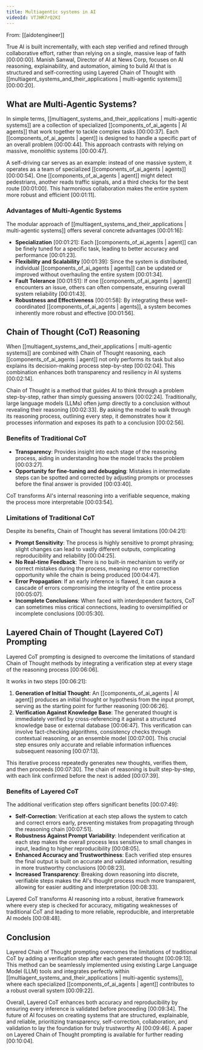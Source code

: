 ```yaml
---
title: Multiagentic systems in AI
videoId: VTJHR7rQ2KI
---
```


From: [[aidotengineer]] <br/> 

True AI is built incrementally, with each step verified and refined through collaborative effort, rather than relying on a single, massive leap of faith <a class="yt-timestamp" data-t="00:00:00">[00:00:00]</a>. Manish Sanwal, Director of AI at News Corp, focuses on AI reasoning, explainability, and automation, aiming to build AI that is structured and self-correcting using Layered Chain of Thought with [[multiagent_systems_and_their_applications | multi-agentic systems]] <a class="yt-timestamp" data-t="00:00:20">[00:00:20]</a>.

## What are Multi-Agentic Systems?

In simple terms, [[multiagent_systems_and_their_applications | multi-agentic systems]] are a collection of specialized [[components_of_ai_agents | AI agents]] that work together to tackle complex tasks <a class="yt-timestamp" data-t="00:00:37">[00:00:37]</a>. Each [[components_of_ai_agents | agent]] is designed to handle a specific part of an overall problem <a class="yt-timestamp" data-t="00:00:44">[00:00:44]</a>. This approach contrasts with relying on massive, monolithic systems <a class="yt-timestamp" data-t="00:00:47">[00:00:47]</a>.

A self-driving car serves as an example: instead of one massive system, it operates as a team of specialized [[components_of_ai_agents | agents]] <a class="yt-timestamp" data-t="00:00:54">[00:00:54]</a>. One [[components_of_ai_agents | agent]] might detect pedestrians, another reads traffic signals, and a third checks for the best route <a class="yt-timestamp" data-t="00:01:00">[00:01:00]</a>. This harmonious collaboration makes the entire system more robust and efficient <a class="yt-timestamp" data-t="00:01:11">[00:01:11]</a>.

### Advantages of Multi-Agentic Systems

The modular approach of [[multiagent_systems_and_their_applications | multi-agentic systems]] offers several concrete advantages <a class="yt-timestamp" data-t="00:01:16">[00:01:16]</a>:
*   **Specialization** <a class="yt-timestamp" data-t="00:01:21">[00:01:21]</a>: Each [[components_of_ai_agents | agent]] can be finely tuned for a specific task, leading to better accuracy and performance <a class="yt-timestamp" data-t="00:01:23">[00:01:23]</a>.
*   **Flexibility and Scalability** <a class="yt-timestamp" data-t="00:01:39">[00:01:39]</a>: Since the system is distributed, individual [[components_of_ai_agents | agents]] can be updated or improved without overhauling the entire system <a class="yt-timestamp" data-t="00:01:34">[00:01:34]</a>.
*   **Fault Tolerance** <a class="yt-timestamp" data-t="00:01:51">[00:01:51]</a>: If one [[components_of_ai_agents | agent]] encounters an issue, others can often compensate, ensuring overall system reliability <a class="yt-timestamp" data-t="00:01:43">[00:01:43]</a>.
*   **Robustness and Effectiveness** <a class="yt-timestamp" data-t="00:01:58">[00:01:58]</a>: By integrating these well-coordinated [[components_of_ai_agents | agents]], a system becomes inherently more robust and effective <a class="yt-timestamp" data-t="00:01:56">[00:01:56]</a>.

## Chain of Thought (CoT) Reasoning

When [[multiagent_systems_and_their_applications | multi-agentic systems]] are combined with Chain of Thought reasoning, each [[components_of_ai_agents | agent]] not only performs its task but also explains its decision-making process step-by-step <a class="yt-timestamp" data-t="00:02:04">[00:02:04]</a>. This combination enhances both transparency and resiliency in AI systems <a class="yt-timestamp" data-t="00:02:14">[00:02:14]</a>.

Chain of Thought is a method that guides AI to think through a problem step-by-step, rather than simply guessing answers <a class="yt-timestamp" data-t="00:02:24">[00:02:24]</a>. Traditionally, large language models (LLMs) often jump directly to a conclusion without revealing their reasoning <a class="yt-timestamp" data-t="00:02:33">[00:02:33]</a>. By asking the model to walk through its reasoning process, outlining every step, it demonstrates how it processes information and exposes its path to a conclusion <a class="yt-timestamp" data-t="00:02:56">[00:02:56]</a>.

### Benefits of Traditional CoT
*   **Transparency**: Provides insight into each stage of the reasoning process, aiding in understanding how the model tracks the problem <a class="yt-timestamp" data-t="00:03:27">[00:03:27]</a>.
*   **Opportunity for fine-tuning and debugging**: Mistakes in intermediate steps can be spotted and corrected by adjusting prompts or processes before the final answer is provided <a class="yt-timestamp" data-t="00:03:40">[00:03:40]</a>.

CoT transforms AI's internal reasoning into a verifiable sequence, making the process more interpretable <a class="yt-timestamp" data-t="00:03:54">[00:03:54]</a>.

### Limitations of Traditional CoT
Despite its benefits, Chain of Thought has several limitations <a class="yt-timestamp" data-t="00:04:21">[00:04:21]</a>:
*   **Prompt Sensitivity**: The process is highly sensitive to prompt phrasing; slight changes can lead to vastly different outputs, complicating reproducibility and reliability <a class="yt-timestamp" data-t="00:04:25">[00:04:25]</a>.
*   **No Real-time Feedback**: There is no built-in mechanism to verify or correct mistakes during the process, meaning no error correction opportunity while the chain is being produced <a class="yt-timestamp" data-t="00:04:47">[00:04:47]</a>.
*   **Error Propagation**: If an early inference is flawed, it can cause a cascade of errors compromising the integrity of the entire process <a class="yt-timestamp" data-t="00:05:07">[00:05:07]</a>.
*   **Incomplete Conclusions**: When faced with interdependent factors, CoT can sometimes miss critical connections, leading to oversimplified or incomplete conclusions <a class="yt-timestamp" data-t="00:05:30">[00:05:30]</a>.

## Layered Chain of Thought (Layered CoT) Prompting

Layered CoT prompting is designed to overcome the limitations of standard Chain of Thought methods by integrating a verification step at every stage of the reasoning process <a class="yt-timestamp" data-t="00:06:06">[00:06:06]</a>.

It works in two steps <a class="yt-timestamp" data-t="00:06:21">[00:06:21]</a>:
1.  **Generation of Initial Thought**: An [[components_of_ai_agents | AI agent]] produces an initial thought or hypothesis from the input prompt, serving as the starting point for further reasoning <a class="yt-timestamp" data-t="00:06:26">[00:06:26]</a>.
2.  **Verification Against Knowledge Base**: The generated thought is immediately verified by cross-referencing it against a structured knowledge base or external database <a class="yt-timestamp" data-t="00:06:47">[00:06:47]</a>. This verification can involve fact-checking algorithms, consistency checks through contextual reasoning, or an ensemble model <a class="yt-timestamp" data-t="00:07:00">[00:07:00]</a>. This crucial step ensures only accurate and reliable information influences subsequent reasoning <a class="yt-timestamp" data-t="00:07:13">[00:07:13]</a>.

This iterative process repeatedly generates new thoughts, verifies them, and then proceeds <a class="yt-timestamp" data-t="00:07:30">[00:07:30]</a>. The chain of reasoning is built step-by-step, with each link confirmed before the next is added <a class="yt-timestamp" data-t="00:07:39">[00:07:39]</a>.

### Benefits of Layered CoT
The additional verification step offers significant benefits <a class="yt-timestamp" data-t="00:07:49">[00:07:49]</a>:
*   **Self-Correction**: Verification at each step allows the system to catch and correct errors early, preventing mistakes from propagating through the reasoning chain <a class="yt-timestamp" data-t="00:07:51">[00:07:51]</a>.
*   **Robustness Against Prompt Variability**: Independent verification at each step makes the overall process less sensitive to small changes in input, leading to higher reproducibility <a class="yt-timestamp" data-t="00:08:05">[00:08:05]</a>.
*   **Enhanced Accuracy and Trustworthiness**: Each verified step ensures the final output is built on accurate and validated information, resulting in more trustworthy conclusions <a class="yt-timestamp" data-t="00:08:23">[00:08:23]</a>.
*   **Increased Transparency**: Breaking down reasoning into discrete, verifiable steps makes the AI's thought process much more transparent, allowing for easier auditing and interpretation <a class="yt-timestamp" data-t="00:08:33">[00:08:33]</a>.

Layered CoT transforms AI reasoning into a robust, iterative framework where every step is checked for accuracy, mitigating weaknesses of traditional CoT and leading to more reliable, reproducible, and interpretable AI models <a class="yt-timestamp" data-t="00:08:48">[00:08:48]</a>.

## Conclusion

Layered Chain of Thought prompting overcomes the limitations of traditional CoT by adding a verification step after each generated thought <a class="yt-timestamp" data-t="00:09:13">[00:09:13]</a>. This method can be seamlessly implemented using existing Large Language Model (LLM) tools and integrates perfectly within [[multiagent_systems_and_their_applications | multi-agentic systems]], where each specialized [[components_of_ai_agents | agent]] contributes to a robust overall system <a class="yt-timestamp" data-t="00:09:22">[00:09:22]</a>.

Overall, Layered CoT enhances both accuracy and reproducibility by ensuring every inference is validated before proceeding <a class="yt-timestamp" data-t="00:09:34">[00:09:34]</a>. The future of AI focuses on creating systems that are structured, explainable, and reliable, prioritizing transparency, self-correction, collaboration, and validation to lay the foundation for truly trustworthy AI <a class="yt-timestamp" data-t="00:09:46">[00:09:46]</a>. A paper on Layered Chain of Thought prompting is available for further reading <a class="yt-timestamp" data-t="00:10:04">[00:10:04]</a>.